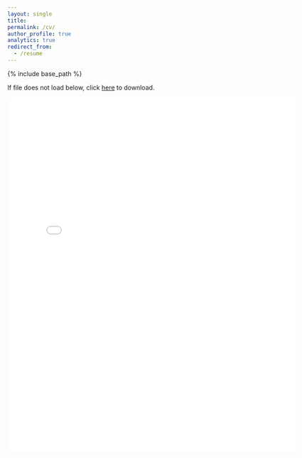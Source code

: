 ```yaml
---
layout: single
title:
permalink: /cv/
author_profile: true
analytics: true
redirect_from:
  - /resume
---
```


{% include base_path %}

If file does not load below, click [here](https://yashchitalia.github.io/files/Yash_Resume_032020.pdf) to download.

<embed src="{{ site.baseurl }}/files/Yash_Resume_032020.pdf" width="650" height="800" type='application/pdf'>